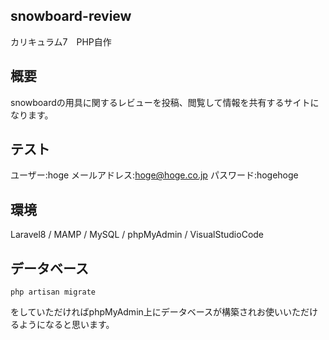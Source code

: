## snowboard-review
カリキュラム7　PHP自作

## 概要
snowboardの用具に関するレビューを投稿、閲覧して情報を共有するサイトになります。

## テスト
ユーザー:hoge
メールアドレス:hoge@hoge.co.jp
パスワード:hogehoge


## 環境
Laravel8 / MAMP / MySQL / phpMyAdmin / VisualStudioCode


## データベース
```
php artisan migrate
```

をしていただければphpMyAdmin上にデータベースが構築されお使いいただけるようになると思います。
